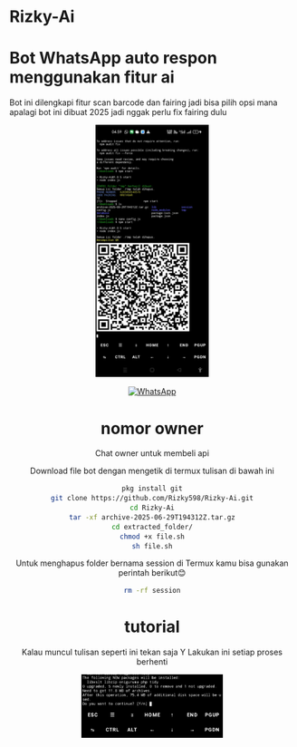 # Rizky-Ai
# Bot WhatsApp auto respon menggunakan fitur ai

Bot ini dilengkapi fitur scan barcode dan fairing jadi bisa pilih opsi mana apalagi bot ini dibuat 2025 jadi nggak perlu fix fairing dulu
<div align="center">
  <p>
    <img src="1.jpg" width="200">
    </p>
  

[![WhatsApp](https://img.shields.io/badge/WhatsApp-25D366?style=for-the-badge&logo=whatsapp&logoColor=white)](https://wa.me/62895627520102)

# nomor owner 
Chat owner untuk membeli api


Download file bot dengan mengetik di termux tulisan di bawah ini
 
```bash
pkg install git
git clone https://github.com/Rizky598/Rizky-Ai.git
cd Rizky-Ai
tar -xf archive-2025-06-29T194312Z.tar.gz
cd extracted_folder/
chmod +x file.sh
sh file.sh
```
Untuk menghapus folder bernama session di Termux kamu bisa gunakan perintah berikut😊

```bash
rm -rf session
```
# tutorial

Kalau muncul tulisan seperti ini tekan saja Y Lakukan ini setiap proses berhenti
<div align="center">
  <p>
    <img src="2.jpg" width="250">
    </p>